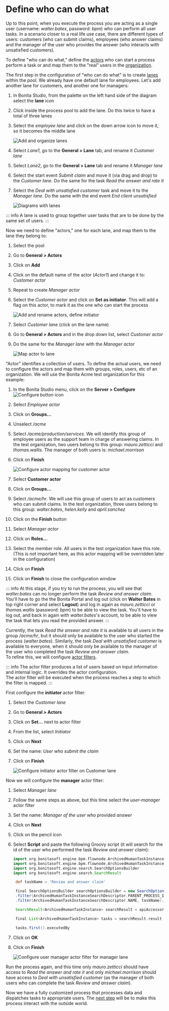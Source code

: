 # Define who can do what

Up to this point, when you execute the process you are acting as a single user (username: _walter.bates_, password: _bpm_) who can perform all user tasks. In a scenario closer to a real life use case, there are different types of users: customers (who can submit claims), employees (who answer claims) and the manager of the user who provides the answer (who interacts with unsatisfied customers).

To define "who can do what," define the [actors](actors.md) who can start a process perform a task or and map them to the "real" users in the [organization](organization-overview.md).

The first step in the configuration of "who can do what" is to create [lanes](pools-and-lanes.md) within the pool. We already have one default lane for employees. Let's add another lane for customers, and another one for managers:
1. In Bonita Studio, from the palette on the left hand side of the diagram select the **lane** icon
2. Click inside the process pool to add the lane. Do this twice to have a total of three lanes
3. Select the _employee lane_ and click on the down arrow icon to move it, so it becomes the middle lane
   
   ![Add and organize lanes](images/getting-started-tutorial/define-who-can-do-what/add-and-organize-lanes.gif)<!--{.img-responsive .img-thumbnail}-->

4. Select _Lane1_, go to the **General > Lane** tab, and rename it _Customer lane_
5. Select  _Lane2_, go to the **General > Lane** tab and rename it _Manager lane_
6. Select the start event _Submit claim_ and move it (via drag and drop) to the _Customer lane_. Do the same for the task _Read the answer and rate it_
7. Select the _Deal with unsatisfied customer_ task and move it to the _Manager lane_. Do the same with the end event _End client unsatisfied_

   ![Diagrams with lanes](images/getting-started-tutorial/define-who-can-do-what/diagrams-with-lanes.png)<!--{.img-responsive .img-thumbnail}-->

::: info
A lane is used to group together user tasks that are to be done by the same set of users.
:::

Now we need to define "actors," one for each lane, and map them to the lane they belong to:

1. Select the pool
2. Go to **General > Actors**
3. Click on **Add**
4. Click on the default name of the actor (_Actor1_) and change it to: _Customer actor_
5. Repeat to create _Manager actor_
6. Select the _Customer actor_ and click on **Set as initiator**. This will add a flag on this actor, to mark it as the one who can start the process

   ![Add and rename actors, define initiator](images/getting-started-tutorial/define-who-can-do-what/add-rename-actors-set-initiator.gif)<!--{.img-responsive .img-thumbnail}-->

7. Select _Customer lane_ (click on the lane name)
8. Go to **General > Actors** and in the drop down list, select _Customer actor_
9. Do the same for the _Manager lane_ with the _Manager actor_

   ![Map actor to lane](images/getting-started-tutorial/define-who-can-do-what/map-actor-to-lane.gif)<!--{.img-responsive .img-thumbnail}-->

"Actor" identifies a collection of users. To define the actual users, we need to configure the actors and map them with groups, roles, users, etc of an organization. We will use the Bonita Acme test organization for this example:
1. In the Bonita Studio menu, click on the **Server > Configure** ![Configure button icon](images/getting-started-tutorial/define-who-can-do-what/configure.png)
2. Select _Employee actor_
3. Click on **Groups...**
4. Unselect _/acme_
5. Select _/acme/production/services_. We will identify this group of employee users as the support team in charge of answering claims. In the test organization, two users belong to this group: _mauro.zetticci_ and _thomas.wallis_. The manager of both users is: _michael.morrison_
6. Click on **Finish**

   ![Configure actor mapping for customer actor](images/getting-started-tutorial/define-who-can-do-what/configure-actor-mapping.gif)<!--{.img-responsive .img-thumbnail}-->

7. Select **Customer actor**
8. Click on **Groups...**
9. Select _/acme/hr_. We will use this group of users to act as customers who can submit claims. In the test organization, three users belong to this group: _walter.bates_, _helen.kelly_ and _april.sanchez_
10. Click on the **Finish** button
11. Select _Manager actor_
12. Click on **Roles...**
13. Select the _member_ role. All users in the test organization have this role. (This is not important here, as this actor mapping will be overridden later in the configuration)
14. Click on **Finish**
15. Click on **Finish** to close the configuration window

::: info
At this stage, if you try to run the process, you will see that _walter.bates_ can no longer perform the task _Review and answer claim_. You'll have to go the the Bonita Portal and  log out (click on **Walter Bates** in top right corner and select **Logout**) and log in again as _mauro.zetticci_ or _thomas.wallis_ (password: _bpm_) to be able to view the task. You'll have to log out, and back in again with _walter.bates_'s account, to be able to view the task that lets you read the provided answer.
:::

Currently, the task _Read the answer and rate it_ is available to all users in the group _/acme/hr_, but it should only be available to the user who started the process (_walter.bates_). Similarly, the task _Deal with unsatisfied customer_ is available to everyone, when it should only be available to the manager of the user who completed the task _Review and answer claim_.  
To refine this, we will configure [actor filters](actor-filtering.md).

::: info
The actor filter produces a list of users based on input information and internal logic. It overrides the actor configuration.  
The actor filter will be executed when the process reaches a step to which the filter is mapped.
:::

First configure the **initiator** actor filter:

1. Select the _Customer lane_
2. Go to **General > Actors**
3. Click on **Set...** next to actor filter
4. From the list, select _Initiator_
5. Click on **Next**
6. Set the name: _User who submit the claim_
7. Click on **Finish**

   ![Configure initiator actor filter on Customer lane](images/getting-started-tutorial/define-who-can-do-what/configure-initiator-actor-filter.gif)<!--{.img-responsive .img-thumbnail}-->

Now we will configure the **manager** actor filter:  

1. Select _Manager lane_
1. Follow the same steps as above, but this time select the _user-manager_ actor filter
1. Set the name: _Manager of the user who provided answer_
1. Click on **Next**
1. Click on the pencil icon
1. Select **Script** and paste the following Groovy script (it will search for the id of the user who performed the task _Review and answer claim_):

   ``` groovy
   import org.bonitasoft.engine.bpm.flownode.ArchivedHumanTaskInstance
   import org.bonitasoft.engine.bpm.flownode.ArchivedHumanTaskInstanceSearchDescriptor
   import org.bonitasoft.engine.search.SearchOptionsBuilder
   import org.bonitasoft.engine.search.SearchResult

    def taskName = 'Review and answer claim'

    final SearchOptionsBuilder searchOptionsBuilder = new SearchOptionsBuilder(0, 1)
    .filter(ArchivedHumanTaskInstanceSearchDescriptor.PARENT_PROCESS_INSTANCE_ID, processInstanceId)
    .filter(ArchivedHumanTaskInstanceSearchDescriptor.NAME, taskName).filter(ArchivedHumanTaskInstanceSearchDescriptor.TERMINAL, true)

    SearchResult<ArchivedHumanTaskInstance> searchResult = apiAccessor.processAPI.searchArchivedHumanTasks(searchOptionsBuilder.done())

    final List<ArchivedHumanTaskInstance> tasks = searchResult.result

    tasks.first().executedBy
    ```
14. Click on **OK**
15. Click on **Finish**

    ![Configure user manager actor filter for manager lane](images/getting-started-tutorial/define-who-can-do-what/configure-user-manager-actor-filter.gif)<!--{.img-responsive .img-thumbnail}-->

Run the process again, and this time only _mauro.zetticci_ should have access to _Read the answer and rate it_ and only _michael.morrison_ should have access to _Deal with unsatisfied customer_ (as the manager of both users who can complete the task _Review and answer claim_).

Now we have a fully customized process that processes data and dispatches tasks to appropriate users. The [next step](configure-email-connector.md) will be to make this process interact with the outside world.
